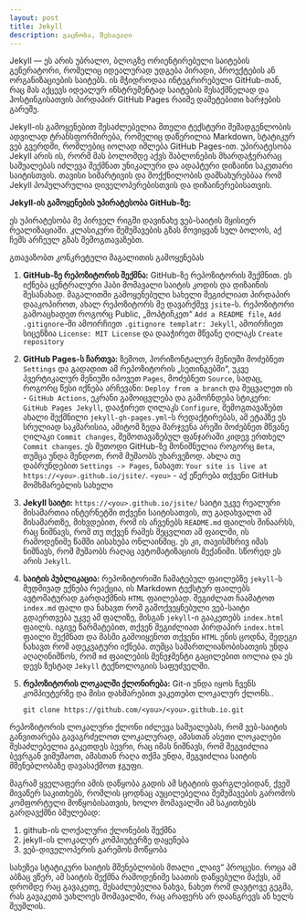 ```yaml
---
layout: post
title: Jekyll 
description: გაცნობა, შესავალი
---
```

Jekyll — ეს არის უბრალო, ბლოგზე ორიენტირებული საიტების გენერატორი, რომელიც იდეალურად უდგება პირადი, პროექტების ან ორგანიზაციების საიტებს. ის მჭიდროდაა ინტეგრირებული GitHub-თან, რაც მას აქცევს იდეალურ ინსტრუმენტად საიტების შესაქმნელად და ჰოსტინგისათვის პირდაპირ GitHub Pages რაიმე დამეტებითი ხარჯების გარეშე.

Jekyll-ის გამოყენებით შესაძლებელია მთელი ტექსტური შემადგენლობის ადვილად ტრანსფორმირება, რომელიც დაწერილია Markdown, სტატიკურ ვებ გვერდში, რომლებიც იოლად იშლება GitHub Pages-ით. უპირატესობა Jekyll არის ის, რორმ მას ბოლომდე აქვს შაბლონების მხარდაჭერარაც საშუალებას იძლევა შექმნათ უნიკალური და ადაპტური დიზაინი საკუთარი საიტისთვის. თავისი სიმარტივის და მოქქნილობის დამსახურებბაა რომ Jekyll პოპულარულია დიველოპერებისთვის და დიზაინერებისათვის.

**Jekyll-ის გამოყენების უპირატესობა GitHub-ზე:**

ეს უპირატესობა მე პირველ რიგში დავინახე ვებ-საიტის მყისიერ რეალიზაციაში. კლასიკური შემუშავების გზას მოვიყვან სულ ბოლოს, აქ ჩემს არჩეულ გზას შემოგთავაზებთ.

გთავაზობთ კონკრეტული მაგალითის გამოყენებას


1. **GitHub-ზე რეპოზიტორის შექმნა:** GitHub-ზე რეპოზიტორის შექმნით. ეს იქნება ცენტრალური ჰაბი მომავალი საიტის კოდის და დიზაინის შესანახად. მაგალითში გამოყენებული სახელი შეგიძლიათ პირდაპირ დააკოპიროთ, ახალ რეპოზიტორს მე დავარქმევ `jsite`-ს. რეპოზიტორი გამოაცხადეთ როგორც Public, „მოპტიჩკეთ“ `Add a README file`, `Add .gitignore`-ში ამოირჩიეთ `.gitignore templatr: Jekyll`, ამოირჩიეთ სიცენზია `License: MIT License` და დააჭირეთ მწვანე ღილაკს `Create repository`  

2. **GitHub Pages-ს ჩართვა:** ზემოთ, ჰორიზონტალურ მენიუში მოძებნეთ `Settings` და გადადით ამ რეპოზიტორის „სეთინგებში“, უკვე პვერტიკალურ მენიუში იპოვეთ `Pages`, მოძებნეთ `Source`, სადაც, როგორც წესი იქნება არჩევანი: `Deploy from a branch` და შეცვალეთ ის - `GitHub Actions`, ეკრანი გამოიცვლება და გამოჩნდება სტიკერი: `GitHub Pages Jekyll`, დააჭირეთ ღილაკს `Configure`, შემოგთავაზებთ ახალი შექმნილი `jekyll-gh-pages.yml`-ს რედაქტირებას, ამ ეტაპზე ეს სრულიად საკმარისია, ამიტომ ზედა მარჯვენა არეში მოძებნეთ მწვანე ღილაკი `Commit changes`, შემოთავაზებულ ფანჯარაში კიდევ ერთხელ `Commit changes`. ეს მეთოდი GitHub-ზე მონიშნულია როგორც `Beta`, თუმცა უნდა მენდოთ, რომ მუშაობს უხარვეზოდ. ახლა თუ დაბრუნდებით `Settings -> Pages`, ნახავთ: `Your site is live at https://<you>.github.io/jsite/`. `<you>` - აქ ეწერება თქვენი GitHub მომხმარებლის სახელი

3. **Jekyll საიტი:** `https://<you>.github.io/jsite/` საიტი უკვე რეალური მისამართია ინტერნეტში თქვენი საიტისათვის, თუ გადახვალთ ამ მისამართზე, მიხვდებით, რომ ის აჩვენებს `README.md` ფაილის შინაარსს, რაც ნიშნავს, რომ თუ თქვენ რამეს შეცვლით ამ ფაილში, ის რამოდენიმე წამში აისახება ონლაინშიც. ეს კი, თავისმხრივ იმას ნიშნავს, რომ მუშაობს რაღაც ავტომატიზაციის მექანიმი. სწორედ ეს არის `Jekyll`.


4. **საიტის პუბლიკაცია:** რეპოზიტორიში ჩამატებულ ფაილებზე `jekyll`-ს მუდმივად ექნება რეაქცია, ის Markdown ტექსტურ ფაილებს ავტომატურად გარდაქმნის `HTML` ფაილებად. შეგიძლათ ჩაამატოთ `index.md` ფალი და ნახავთ რომ გამოქვეყნებული ვებ-საიტი გდაერთვება უკვე ამ ფალიზე, მისგან `jekyll`-ი გააკეთებს `index.html` ფაილს. იგივე წარმატებით, თქვენ შეგიძლიათ პირდაპირ `index.html` ფაილი შექმნათ და მასში გამოიყენოთ თქვენი `HTML` ენის ცოდნა, შედეგი ნახავთ რომ ადეკვატური იქნება. თუმცა სამართლიანობისათვის უნდა აღაღინიშნოს, რომ `md` ფაილების მენეჯმენტი გაცილებით იოლია და ეს დევს ზუსტად `Jekyll` ტექნოლოგიის  საფუძველში.

5. **რეპოზიტორის ლოკალში ქლონირება:** Git-ი უნდა იყოს ჩვენს კომპიუტერზე და მისი დახმარებით ვაკეთებთ ლოკალურ ქლონს..

    ```
    git clone https://github.com/<you>/<you>.github.io.git
    ```

რეპოზიტორის ლოკალური ქლონი იძლევა საშუალებას, რომ ვებ-საიტის განვითარება გავაგრძელოთ ლოკალურად, ამასთან ასეთი ლოკალები შესაძლებელია გაკეთდეს ბევრი, რაც იმას ნიშნავს, რომ შეგვიძლია ბევრგან ვიმუშაოთ, ამასთან რაღა თქმა უნდა, შეგვიძლია საიტის მშენებლობაზე დავასაქმოთ ჯგუფი.

მაგრამ ყველაფერი ამის დაწყობა გადის ამ სტატიის ფარგლებიდან, ქვეშ მივაწერ საკითხებს, რომლის ცოდნაც აუცილებელია შემუშავების გარომოს კომფორტული მოწყობისათვის, ხოლო მომავალში ამ საკითხებს გარდავქმნი ბმულებად:

1. github-ის ლოქალური ქლონების შექმნა
2. jekyll-ის ლოკალურ კომპიუტერზე დაყენება
3. ვებ-დიველოპერის გარემოს მოწყობა

სახეზეა სტატიკური საიტის მშენებლობის მთალი „ლაივ“ პროცესი. როცა ამ აბზაც ვწერ, ამ საიტის შექმნა რამოდენიმე საათის დაწყებული მაქვს, ამ დრომდე რაც გავაკეთე, შესაძლებელია ნახვა, ნახეთ რომ დავტოვე გეგმა, რას გავაკეთბ უახლოეს მომავალში, რაც არაფერს არ დაანგრევს ან ხელს შეუშლის.
